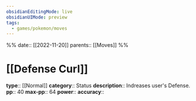 ```yaml
---
obsidianEditingMode: live
obsidianUIMode: preview
tags:
  - games/pokemon/moves
---
```

%%
date:: [[2022-11-20]]
parents:: [[Moves]]
%%

# [[Defense Curl]]

**type**:: [[Normal]]
**category**:: Status
**description**:: Indreases user's Defense.
**pp**:: 40
**max-pp**:: 64
**power**:: 
**accuracy**:: 